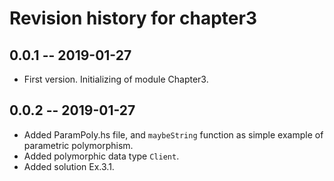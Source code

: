 # Revision history for chapter3

## 0.0.1 -- 2019-01-27

* First version. Initializing of module Chapter3.

## 0.0.2 -- 2019-01-27

* Added ParamPoly.hs file, and `maybeString` function as simple example of parametric polymorphism.
* Added polymorphic data type `Client`.
* Added solution Ex.3.1.